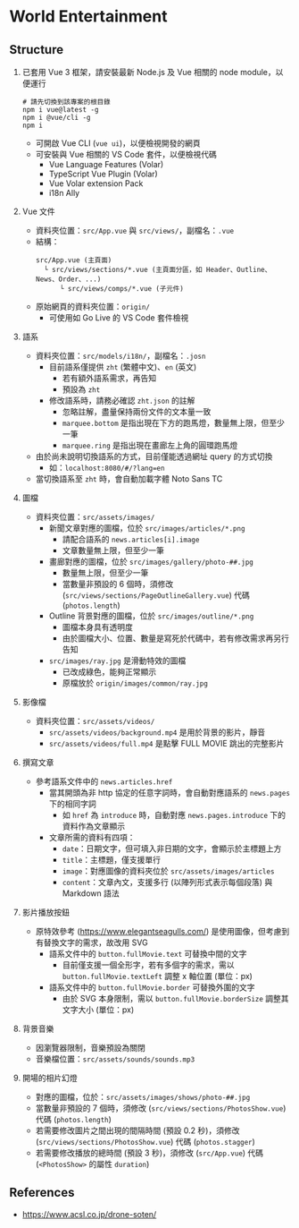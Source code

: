 # World Entertainment

## Structure
1. 已套用 Vue 3 框架，請安裝最新 Node.js 及 Vue 相關的 node module，以便運行
    ```shell
    # 請先切換到該專案的根目錄
    npm i vue@latest -g
    npm i @vue/cli -g
    npm i
    ```

    - 可開啟 Vue CLI (`vue ui`)，以便檢視開發的網頁
    - 可安裝與 Vue 相關的 VS Code 套件，以便檢視代碼
        - Vue Language Features (Volar)
        - TypeScript Vue Plugin (Volar)
        - Vue Volar extension Pack
        - i18n Ally

2. Vue 文件
    - 資料夾位置：`src/App.vue` 與 `src/views/`，副檔名：`.vue`
    - 結構：
        ```
        src/App.vue (主頁面)
          └ src/views/sections/*.vue (主頁面分區，如 Header、Outline、News、Order、...)
              └ src/views/comps/*.vue (子元件)
        ```
    - 原始網頁的資料夾位置：`origin/`
        - 可使用如 Go Live 的 VS Code 套件檢視

3. 語系
    - 資料夾位置：`src/models/i18n/`，副檔名：`.josn`
        - 目前語系僅提供 `zht` (繁體中文)、`en` (英文)
            - 若有額外語系需求，再告知
            - 預設為 `zht`
        - 修改語系時，請務必確認 `zht.json` 的註解
            - 忽略註解，盡量保持兩份文件的文本量一致
            - `marquee.bottom` 是指出現在下方的跑馬燈，數量無上限，但至少一筆
            - `marquee.ring` 是指出現在畫廊左上角的圓環跑馬燈
    - 由於尚未說明切換語系的方式，目前僅能透過網址 query 的方式切換
        - 如：`localhost:8080/#/?lang=en`
    - 當切換語系至 `zht` 時，會自動加載字體 Noto Sans TC

4. 圖檔
    - 資料夾位置：`src/assets/images/`
        - 新聞文章對應的圖檔，位於 `src/images/articles/*.png`
            - 請配合語系的 `news.articles[i].image`
            - 文章數量無上限，但至少一筆
        - 畫廊對應的圖檔，位於 `src/images/gallery/photo-##.jpg`
            - 數量無上限，但至少一筆
            - 當數量非預設的 6 個時，須修改 (`src/views/sections/PageOutlineGallery.vue`) 代碼 (`photos.length`)
        - Outline 背景對應的圖檔，位於 `src/images/outline/*.png`
            - 圖檔本身具有透明度
            - 由於圖檔大小、位置、數量是寫死於代碼中，若有修改需求再另行告知
        - `src/images/ray.jpg` 是滑動特效的圖檔
            - 已改成綠色，能夠正常顯示
            - 原檔放於 `origin/images/common/ray.jpg`

5. 影像檔
    - 資料夾位置：`src/assets/videos/`
        - `src/assets/videos/background.mp4` 是用於背景的影片，靜音
        - `src/assets/videos/full.mp4` 是點擊 FULL MOVIE 跳出的完整影片

6. 撰寫文章
    - 參考語系文件中的 `news.articles.href`
      - 當其開頭為非 http 協定的任意字詞時，會自動對應語系的 `news.pages` 下的相同字詞
        - 如 `href` 為 `introduce` 時，自動對應 `news.pages.introduce` 下的資料作為文章顯示
      - 文章所需的資料有四項：
        - `date`：日期文字，但可填入非日期的文字，會顯示於主標題上方
        - `title`：主標題，僅支援單行
        - `image`：對應圖像的資料夾位於 `src/assets/images/articles`
        - `content`：文章內文，支援多行 (以陣列形式表示每個段落) 與 Markdown 語法

7. 影片播放按鈕
    - 原特效參考 (https://www.elegantseagulls.com/) 是使用圖像，但考慮到有替換文字的需求，故改用 SVG
        - 語系文件中的 `button.fullMovie.text` 可替換中間的文字
            - 目前僅支援一個全形字，若有多個字的需求，需以 `button.fullMovie.textLeft` 調整 x 軸位置 (單位：px)
        - 語系文件中的 `button.fullMovie.border` 可替換外圍的文字
            - 由於 SVG 本身限制，需以 `button.fullMovie.borderSize` 調整其文字大小 (單位：px)

8. 背景音樂
    - 因瀏覽器限制，音樂預設為關閉
    - 音樂檔位置：`src/assets/sounds/sounds.mp3`

9. 開場的相片幻燈
    - 對應的圖檔，位於：`src/assets/images/shows/photo-##.jpg`
    - 當數量非預設的 7 個時，須修改 (`src/views/sections/PhotosShow.vue`) 代碼 (`photos.length`)
    - 若需要修改圖片之間出現的間隔時間 (預設 0.2 秒)，須修改 (`src/views/sections/PhotosShow.vue`) 代碼 (`photos.stagger`)
    - 若需要修改播放的總時間 (預設 3 秒)，須修改 (`src/App.vue`) 代碼 (`<PhotosShow>` 的屬性 `duration`)

## References
* https://www.acsl.co.jp/drone-soten/
